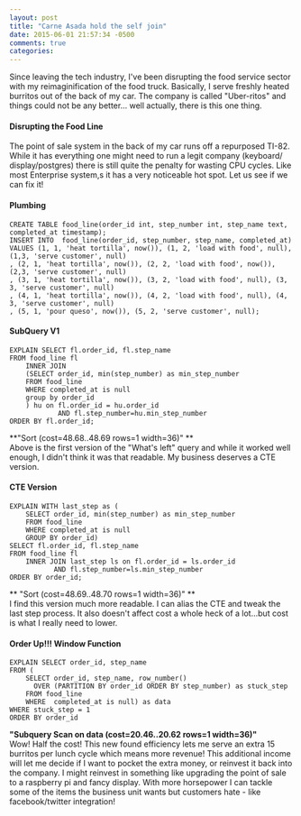 ```yaml
---
layout: post
title: "Carne Asada hold the self join"
date: 2015-06-01 21:57:34 -0500
comments: true
categories:
---
```

Since leaving the tech industry, I've been disrupting the food service sector with my reimaginification of the food truck. Basically, I serve freshly heated burritos out of the back of my car. The company is called "Uber-ritos" and things could not be any better... well actually, there is this one thing.

#### Disrupting the Food Line
The point of sale system in the back of my car runs off a repurposed TI-82. While it has everything one might need to run a legit company (keyboard/ display/postgres) there is still quite the penalty for wasting CPU cycles. Like most Enterprise system,s it has a very noticeable hot spot. Let us see if we can fix it!

#### Plumbing
```
CREATE TABLE food_line(order_id int, step_number int, step_name text, completed_at timestamp);
INSERT INTO  food_line(order_id, step_number, step_name, completed_at)
VALUES (1, 1, 'heat tortilla', now()), (1, 2, 'load with food', null), (1,3, 'serve customer', null)
, (2, 1, 'heat tortilla', now()), (2, 2, 'load with food', now()), (2,3, 'serve customer', null)
, (3, 1, 'heat tortilla', now()), (3, 2, 'load with food', null), (3, 3, 'serve customer', null)
, (4, 1, 'heat tortilla', now()), (4, 2, 'load with food', null), (4, 3, 'serve customer', null)
, (5, 1, 'pour queso', now()), (5, 2, 'serve customer', null);
```
#### SubQuery V1
```
EXPLAIN SELECT fl.order_id, fl.step_name
FROM food_line fl
	INNER JOIN
	(SELECT order_id, min(step_number) as min_step_number
	FROM food_line
	WHERE completed_at is null
	group by order_id
	) hu on fl.order_id = hu.order_id
			AND fl.step_number=hu.min_step_number
ORDER BY fl.order_id;
```
**"Sort  (cost=48.68..48.69 rows=1 width=36)" **  
Above is the first version of the "What's left" query and while it worked well enough, I didn't think it was that readable. My business deserves a CTE version.

#### CTE Version
```
EXPLAIN WITH last_step as (
	SELECT order_id, min(step_number) as min_step_number
	FROM food_line
	WHERE completed_at is null
	GROUP BY order_id)
SELECT fl.order_id, fl.step_name
FROM food_line fl
	INNER JOIN last_step ls on fl.order_id = ls.order_id
		   AND fl.step_number=ls.min_step_number
ORDER BY order_id;
```
** "Sort  (cost=48.69..48.70 rows=1 width=36)" **  
I find this version much more readable. I can alias the CTE and tweak the last step process. It also doesn't affect cost a whole heck of a lot...but cost is what I really need to lower.

#### Order Up!!! Window Function
```
EXPLAIN SELECT order_id, step_name
FROM (
	SELECT order_id, step_name, row_number()
      OVER (PARTITION BY order_id ORDER BY step_number) as stuck_step
	FROM food_line
	WHERE  completed_at is null) as data
WHERE stuck_step = 1
ORDER BY order_id
```
**"Subquery Scan on data  (cost=20.46..20.62 rows=1 width=36)"**  
Wow! Half the cost! This new found efficiency lets me serve an extra 15 burritos per lunch cycle which means more revenue! This additional income will let me decide if I want to pocket the extra money, or reinvest it back into the company. I might reinvest in something like upgrading the point of sale to a raspberry pi and fancy display.  With more horsepower I can tackle some of the items the business unit wants but customers hate - like facebook/twitter integration!

